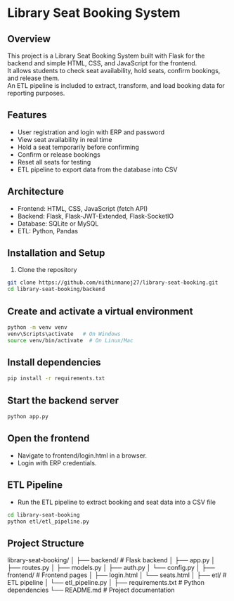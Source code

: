 # Library Seat Booking System

## Overview
This project is a Library Seat Booking System built with Flask for the backend and simple HTML, CSS, and JavaScript for the frontend.  
It allows students to check seat availability, hold seats, confirm bookings, and release them.  
An ETL pipeline is included to extract, transform, and load booking data for reporting purposes.

## Features
- User registration and login with ERP and password
- View seat availability in real time
- Hold a seat temporarily before confirming
- Confirm or release bookings
- Reset all seats for testing
- ETL pipeline to export data from the database into CSV

## Architecture
- Frontend: HTML, CSS, JavaScript (fetch API)
- Backend: Flask, Flask-JWT-Extended, Flask-SocketIO
- Database: SQLite or MySQL
- ETL: Python, Pandas

## Installation and Setup

1. Clone the repository
```bash
git clone https://github.com/nithinmanoj27/library-seat-booking.git
cd library-seat-booking/backend
```
## Create and activate a virtual environment
```bash
python -m venv venv
venv\Scripts\activate   # On Windows
source venv/bin/activate  # On Linux/Mac
```
## Install dependencies
```bash
pip install -r requirements.txt
```
## Start the backend server
```bash
python app.py
```
## Open the frontend
- Navigate to frontend/login.html in a browser.
- Login with ERP credentials.

## ETL Pipeline
- Run the ETL pipeline to extract booking and seat data into a CSV file
``` bash 
cd library-seat-booking
python etl/etl_pipeline.py
```

## Project Structure
library-seat-booking/
│
├── backend/              # Flask backend
│   ├── app.py
│   ├── routes.py
│   ├── models.py
│   ├── auth.py
│   └── config.py
│
├── frontend/             # Frontend pages
│   ├── login.html
│   └── seats.html
│
├── etl/                  # ETL pipeline
│   └── etl_pipeline.py
│
├── requirements.txt      # Python dependencies
└── README.md             # Project documentation
